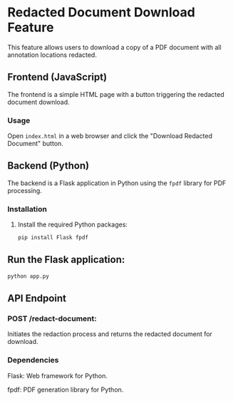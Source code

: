 # Redacted Document Download Feature

This feature allows users to download a copy of a PDF document with all annotation locations redacted.

## Frontend (JavaScript)

The frontend is a simple HTML page with a button triggering the redacted document download.

### Usage

Open `index.html` in a web browser and click the "Download Redacted Document" button.

## Backend (Python)

The backend is a Flask application in Python using the `fpdf` library for PDF processing.

### Installation

1. Install the required Python packages:

   ```bash
   pip install Flask fpdf


## Run the Flask application:

```bash
python app.py 
```

## API Endpoint
### POST /redact-document: 
Initiates the redaction process and returns the redacted document for download.
### Dependencies

Flask: Web framework for Python.

fpdf: PDF generation library for Python.
